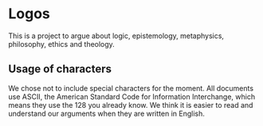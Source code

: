 # Logos

This is a project to argue about logic, epistemology, metaphysics, philosophy, ethics and theology.

## Usage of characters

We chose not to include special characters for the moment.
All documents use ASCII, the American Standard Code for Information Interchange, which means they use the 128 you already know.
We think it is easier to read and understand our arguments when they are written in English.
